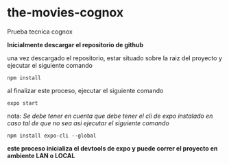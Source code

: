 # the-movies-cognox

Prueba tecnica cognox

**Inicialmente descargar el repositorio de github**

una vez descargado el repositorio, estar situado sobre la raiz del proyecto y ejecutar el siguiente comando

`npm install`

al finalizar este proceso, ejecutar el siguiente comando 

`expo start`

nota: *Se debe tener en cuenta que debe tener el cli de expo instalado en caso tal de que no sea asi ejecutar el siguiente comando*

`npm install expo-cli --global`

**este proceso inicializa el devtools de expo y puede correr el proyecto en ambiente LAN o LOCAL**
